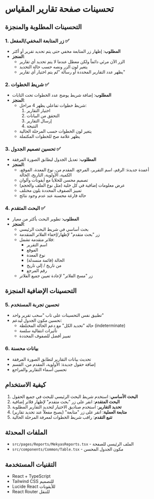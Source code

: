 # تحسينات صفحة تقارير المقياس

## التحسينات المطلوبة والمنجزة

### 1. زر المتابعة المخفي/المفعل ✅
- **المطلوب**: إظهار زر المتابعة مخفي حتى يتم تحديد تقرير أو أكثر
- **المنجز**: 
  - الزر الآن مرئي دائماً ولكن معطل عندما لا يتم تحديد أي تقارير
  - يتغير لون الزر ونصه حسب حالة التحديد
  - يظهر عدد التقارير المحددة أو رسالة "لم يتم اختيار أي تقارير"

### 2. شريط الخطوات ✅
- **المطلوب**: إضافة شريط يوضح عدد الخطوات تحت التابات
- **المنجز**:
  - شريط خطوات تفاعلي يظهر 4 مراحل:
    1. اختيار التقارير
    2. التحقق من البيانات  
    3. إرسال التقارير
    4. النتيجة
  - يتغير لون الخطوات حسب المرحلة الحالية
  - يظهر علامة صح للخطوات المكتملة

### 3. تحسين تصميم الجدول ✅
- **المطلوب**: تعديل الجدول ليطابق الصورة المرفقة
- **المنجز**:
  - أعمدة جديدة: الرقم، اسم التقرير، المرجع، المقدم من، نوع المعدة، الموقع، الكمية، الأولوية، التاريخ، الحالة
  - تصميم محسن للخلايا مع أيقونات وألوان
  - عرض معلومات إضافية في كل خلية (مثل نوع الملف والحجم)
  - تمييز الصفوف المحددة بلون مختلف
  - حالة فارغة محسنة عند عدم وجود نتائج

### 4. البحث المتقدم ✅
- **المطلوب**: تطوير البحث بأكثر من معيار
- **المنجز**:
  - بحث أساسي في شريط البحث الرئيسي
  - زر "بحث متقدم" لإظهار/إخفاء الفلاتر المتقدمة
  - فلاتر متقدمة تشمل:
    - اسم التقرير
    - الموقع
    - نوع المعدة
    - الحالة (قائمة منسدلة)
    - من تاريخ / إلى تاريخ
    - رقم المرجع
  - زر "مسح الفلاتر" لإعادة تعيين جميع الفلاتر

## التحسينات الإضافية المنجزة

### 5. تحسين تجربة المستخدم
- تطبيق نفس التحسينات على تاب "سحب تقرير واحد"
- تحسين مكون الجدول ليدعم:
  - حالة "تحديد الكل" مع دعم الحالة المختلطة (indeterminate)
  - تأثيرات انتقالية سلسة
  - تمييز أفضل للصفوف المحددة

### 6. بيانات محسنة
- تحديث بيانات التقارير لتطابق الصورة المرفقة
- إضافة حقول جديدة: الأولوية، المقدم من، القسم
- تحسين أسماء التقارير والمراجع

## كيفية الاستخدام

1. **البحث الأساسي**: استخدم شريط البحث الرئيسي للبحث في جميع الحقول
2. **البحث المتقدم**: انقر على زر "بحث متقدم" لإظهار فلاتر إضافية
3. **تحديد التقارير**: استخدم صناديق الاختيار لتحديد التقارير المطلوبة
4. **متابعة العملية**: انقر على زر "متابعة" (يصبح مفعلاً عند تحديد تقارير)
5. **تتبع التقدم**: راقب شريط الخطوات لمعرفة المرحلة الحالية

## الملفات المحدثة

- `src/pages/Reports/MekyasReports.tsx` - الملف الرئيسي للصفحة
- `src/components/Common/Table.tsx` - مكون الجدول المحسن

## التقنيات المستخدمة

- React + TypeScript
- Tailwind CSS للتصميم
- Lucide React للأيقونات
- React Router للتنقل
